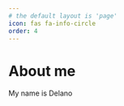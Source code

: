 ```yaml
---
# the default layout is 'page'
icon: fas fa-info-circle
order: 4
---
```


# About me

My name is Delano